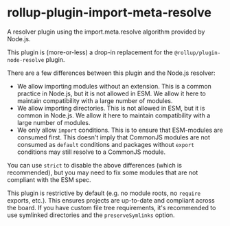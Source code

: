 # rollup-plugin-import-meta-resolve

A resolver plugin using the import.meta.resolve algorithm provided by Node.js.

This plugin is (more-or-less) a drop-in replacement for the
`@rollup/plugin-node-resolve` plugin.

There are a few differences between this plugin and the Node.js resolver:

- We allow importing modules without an extension. This is a common practice in
  Node.js, but it is not allowed in ESM. We allow it here to maintain
  compatibility with a large number of modules.
- We allow importing directories. This is not allowed in ESM, but it is common
  in Node.js. We allow it here to maintain compatibility with a large number of
  modules.
- We only allow `import` conditions. This is to ensure that ESM-modules are
  consumed first. This doesn't imply that CommonJS modules are not consumed as
  `default` conditions and packages without `export` conditions may still
  resolve to a CommonJS module.

You can use `strict` to disable the above differences (which is recommended),
but you may need to fix some modules that are not compliant with the ESM spec.

This plugin is restrictive by default (e.g. no module roots, no `require`
exports, etc.). This ensures projects are up-to-date and compliant across the
board. If you have custom file tree requirements, it's recommended to use
symlinked directories and the `preserveSymlinks` option.
